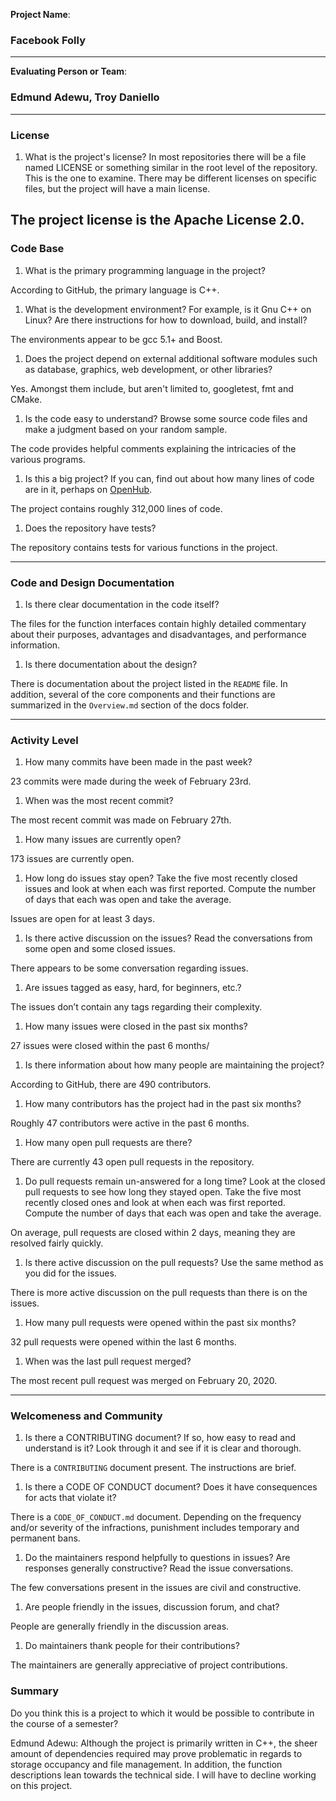 **Project Name**:
### Facebook Folly

---

**Evaluating Person or Team**:
### Edmund Adewu, Troy Daniello

---

### License

1. What is the project's license?
In most repositories there will be a file named LICENSE or something similar in
the root level of the repository. This is the one to examine. There may be
different licenses on specific files, but the project will have a main license.

The project license is the Apache License 2.0.
<br>
---

### Code Base

1. What is the primary programming language in the project?

According to GitHub, the primary language is C++.
<br>

1. What is the development environment? For example, is it Gnu C++ on Linux?
Are there instructions for how to download, build, and install?

The environments appear to be gcc 5.1+ and Boost.
<br>

1. Does the project depend on external additional software modules such as
database,  graphics, web development, or other libraries?

Yes. Amongst them include, but aren't limited to, googletest, fmt and CMake.
<br>

1. Is the code easy to understand? Browse some source code files and make
a judgment based on your random sample.

The code provides helpful comments explaining the intricacies of the various programs.
<br>

1. Is this a big project? If you can, find out about how many lines of code
are in it, perhaps on [OpenHub](https://www.openhub.net/).

The project contains roughly 312,000 lines of code. 
<br>

1. Does the repository have tests?

The repository contains tests for various functions in the project.
<br>


---

### Code and Design Documentation
1. Is there clear documentation in the code itself?

The files for the function interfaces contain highly detailed commentary about their purposes, advantages and disadvantages, and performance information.
<br>


1. Is there documentation about the design?

There is documentation about the project listed in the `README` file. In addition, several of the core components and their functions are summarized in the `Overview.md` section of the docs folder.
<br>


---


### Activity Level


1. How many commits have been made in the past week?

23 commits were made during the week of February 23rd.
<br>

1. When was the most recent commit?

The most recent commit was made on February 27th.
<br>

1. How many issues are currently open?

173 issues are currently open.
<br>

1. How long do issues stay open?
Take the five most recently closed issues and look at when each was first reported.
Compute the number of days that each was open and take the average.

Issues are open for at least 3 days.
<br>

1. Is there active discussion on the issues?
Read the conversations from some open and some closed issues.

There appears to be some conversation regarding issues. 
<br>

1. Are issues tagged as easy, hard, for beginners, etc.?

The issues don’t contain any tags regarding their complexity.
<br>

1. How many issues were closed in the past six months?

27 issues were closed within the past 6 months/
<br>


1. Is there information about how many people are maintaining the project?

According to GitHub, there are 490 contributors.
<br>

1. How many contributors has the project had in the past six months?

Roughly 47 contributors were active in the past 6 months.
<br>


1. How many open pull requests are there?

There are currently 43 open pull requests in the repository.
<br>

1. Do pull requests remain un-answered for a long time?
Look at the closed pull requests to see how long they stayed open.
Take the five most recently closed ones and look at when each was first reported.
Compute the number of days that each was open and take the average.

On average, pull requests are closed within 2 days, meaning they are resolved fairly quickly.
<br>

1. Is there active discussion on the pull requests?
Use the same method as you did for the issues.

There is more active discussion on the pull requests than there is on the issues. 
<br>

1. How many pull requests were opened within the past six months?

32 pull requests were opened within the last 6 months.
<br>

1. When was the last  pull request merged?

The most recent pull request was merged on February 20, 2020.
<br>

---
### Welcomeness and Community

1. Is there a CONTRIBUTING document? If so, how easy to read and understand is it?
Look through it and see if it is clear and thorough.

There is a `CONTRIBUTING` document present. The instructions are brief.
<br>

1. Is there a CODE OF CONDUCT document? Does it have consequences for acts that
violate it?

There is a `CODE_OF_CONDUCT.md` document. Depending on the frequency and/or severity of the infractions, punishment includes temporary and permanent bans.
<br>

1. Do the maintainers respond helpfully to questions in issues?
Are responses generally constructive?
Read the issue conversations.

The few conversations present in the issues are civil and constructive.
<br>

1. Are people friendly in the issues, discussion forum, and chat?

People are generally friendly in the discussion areas.
<br>

1. Do maintainers thank people for their contributions?

The maintainers are generally appreciative of project contributions.
<br>

### Summary
Do you think  this is a project to which it would be possible to contribute in the
course of a semester?

Edmund Adewu: Although the project is primarily written in C++, the sheer amount of dependencies required may prove problematic in regards to storage occupancy and file management. In addition, the function descriptions lean towards the technical side. I will have to decline working on this project.


